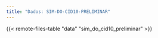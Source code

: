 ```yaml
---
title: "Dados: SIM-DO-CID10-PRELIMINAR"
---
```


{{< remote-files-table "data" "sim_do_cid10_preliminar" >}}
